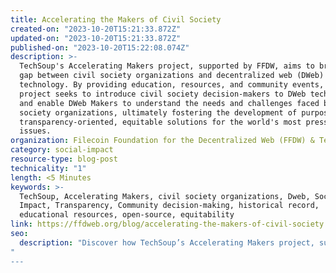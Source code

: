 ```yaml
---
title: Accelerating the Makers of Civil Society
created-on: "2023-10-20T15:21:33.872Z"
updated-on: "2023-10-20T15:21:33.872Z"
published-on: "2023-10-20T15:22:08.074Z"
description: >-
  TechSoup's Accelerating Makers project, supported by FFDW, aims to bridge the
  gap between civil society organizations and decentralized web (DWeb)
  technology. By providing education, resources, and community events, the
  project seeks to introduce civil society decision-makers to DWeb technology
  and enable DWeb Makers to understand the needs and challenges faced by civil
  society organizations, ultimately fostering the development of purpose-built,
  transparency-oriented, equitable solutions for the world's most pressing
  issues.
organization: Filecoin Foundation for the Decentralized Web (FFDW) & TechSoup
category: social-impact
resource-type: blog-post
technicality: "1"
length: <5 Minutes
keywords: >-
  TechSoup, Accelerating Makers, civil society organizations, Dweb, Social
  Impact, Transparency, Community decision-making, historical record,
  educational resources, open-source, equitability
link: https://ffdweb.org/blog/accelerating-the-makers-of-civil-society
seo:
  description: "Discover how TechSoup’s Accelerating Makers project, supported by FFDW, connects civil society with DWeb technology. Learn how education and resources drive transparency and equitable solutions."
"
---
```

